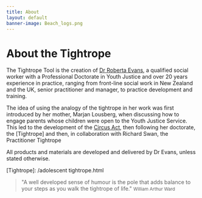 ```yaml
---
title: About
layout: default
banner-image: Beach_logs.png
---
```


# About the Tightrope

The Tightrope Tool is the creation of [Dr Roberta Evans][profile], a qualified social worker with a Professional Doctorate in Youth Justice and over 20 years experience in practice, ranging from front-line social work in New Zealand and the UK, senior practitioner and manager, to practice development and training. 

The idea of using the analogy of the tightrope in her work was first introduced by her mother, Marjan Lousberg, when discussing how to engage parents whose children were open to the Youth Justice Service. This led to the development of the [Circus Act], then following her doctorate, the [Tightrope] and then, in collaboration with Richard Swan, the Practitioner Tightrope 

All products and materials are developed and delivered by Dr Evans, unless stated otherwise. 

[profile]: http://uk.linkedin.com/pub/roberta-evans/25/b37/907

[Circus Act]: /downloads/Circus%20Act%20-%202012.pdf
[Tightrope]: /adolescent tightrope.html

> "A well developed sense of humour is the pole that adds balance to your steps as you walk the tightrope of life."
> <small>William Arthur Ward</small>
